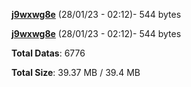 [**j9wxwg8e**](/data/j9wxwg8e.txt) (28/01/23 - 02:12)- 544 bytes

[**j9wxwg8e**](/data/j9wxwg8e.txt) (28/01/23 - 02:12)- 544 bytes

**Total Datas**: 6776

**Total Size**: 39.37 MB / 39.4 MB